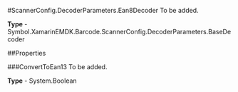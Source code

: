 #ScannerConfig.DecoderParameters.Ean8Decoder
To be added.

**Type** - Symbol.XamarinEMDK.Barcode.ScannerConfig.DecoderParameters.BaseDecoder

##Properties

###ConvertToEan13
To be added.

**Type** - System.Boolean


